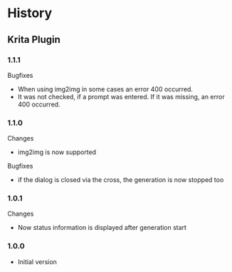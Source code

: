 # History
## Krita Plugin
### 1.1.1
Bugfixes
- When using img2img in some cases an error 400 occurred.
- It was not checked, if a prompt was entered. If it was missing, an error 400 occurred.

### 1.1.0
Changes
- img2img is now supported

Bugfixes
- if the dialog is closed via the cross, the generation is now stopped too

### 1.0.1
Changes
- Now status information is displayed after generation start

### 1.0.0
- Initial version
